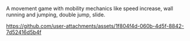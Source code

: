 A movement game with mobility mechanics like speed increase, wall running and jumping, double jump, slide.



https://github.com/user-attachments/assets/1f804f4d-060b-4d5f-8842-7d52416d5b4f

